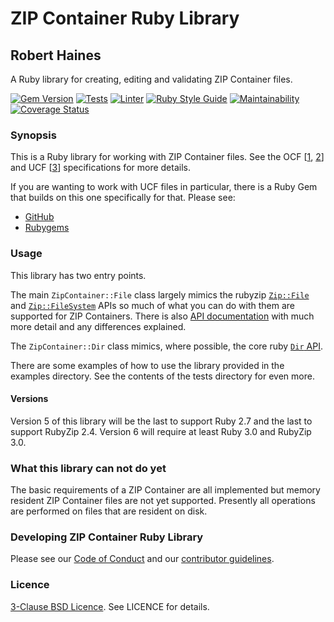 # ZIP Container Ruby Library
## Robert Haines

A Ruby library for creating, editing and validating ZIP Container files.

[![Gem Version](https://badge.fury.io/rb/zip-container.svg)](https://badge.fury.io/rb/zip-container)
[![Tests](https://github.com/hainesr/ruby-zip-container/actions/workflows/tests.yml/badge.svg)](https://github.com/hainesr/ruby-zip-container/actions/workflows/tests.yml)
[![Linter](https://github.com/hainesr/ruby-zip-container/actions/workflows/lint.yml/badge.svg)](https://github.com/hainesr/ruby-zip-container/actions/workflows/lint.yml)
[![Ruby Style Guide](https://img.shields.io/badge/code_style-rubocop-brightgreen.svg)](https://github.com/rubocop/rubocop)
[![Maintainability](https://api.codeclimate.com/v1/badges/208195ace7c8f86e98d8/maintainability)](https://codeclimate.com/github/hainesr/ruby-zip-container/maintainability)
[![Coverage Status](https://coveralls.io/repos/github/hainesr/ruby-zip-container/badge.svg)](https://coveralls.io/github/hainesr/ruby-zip-container)

### Synopsis

This is a Ruby library for working with ZIP Container files. See the OCF [[1](http://www.idpf.org/epub/30/spec/epub30-ocf.html), [2](https://www.w3.org/TR/epub-33/#sec-ocf)] and UCF [[3](https://learn.adobe.com/wiki/display/PDFNAV/Universal+Container+Format)] specifications for more details.

If you are wanting to work with UCF files in particular, there is a Ruby Gem that builds on this one specifically for that. Please see:
 * [GitHub](https://github.com/hainesr/ruby-ucf)
 * [Rubygems](https://rubygems.org/gems/ucf)

### Usage

This library has two entry points.

The main `ZipContainer::File` class largely mimics the rubyzip [`Zip::File`](https://www.rubydoc.info/gems/rubyzip/2.4.1/Zip/File) and [`Zip::FileSystem`](https://www.rubydoc.info/gems/rubyzip/2.4.1/Zip/FileSystem) APIs so much of what you can do with them are supported for ZIP Containers. There is also [API documentation](http://hainesr.github.io/ruby-zip-container/) with much more detail and any differences explained.

The `ZipContainer::Dir` class mimics, where possible, the core ruby [`Dir` API](http://ruby-doc.org/core-1.9.3/Dir.html).

There are some examples of how to use the library provided in the examples directory. See the contents of the tests directory for even more.

#### Versions

Version 5 of this library will be the last to support Ruby 2.7 and the last to support RubyZip 2.4. Version 6 will require at least Ruby 3.0 and RubyZip 3.0.

### What this library can not do yet

The basic requirements of a ZIP Container are all implemented but memory resident ZIP Container files are not yet supported. Presently all operations are performed on files that are resident on disk.

### Developing ZIP Container Ruby Library

Please see our [Code of Conduct](https://github.com/hainesr/ruby-zip-container/blob/main/CODE_OF_CONDUCT.md) and our [contributor guidelines](https://github.com/hainesr/ruby-zip-container/blob/main/CONTRIBUTING.md).

### Licence

[3-Clause BSD Licence](https://opensource.org/license/bsd-3-clause). See LICENCE for details.
